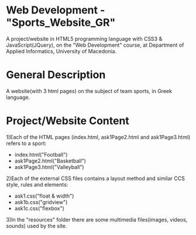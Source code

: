 # Web Development - "Sports_Website_GR"

A project/website in HTML5 programming language with CSS3 & JavaScript(JQuery), on the "Web Development" course, at Department of Applied Informatics, University of Macedonia.

# General Description

A website(with 3 html pages) on the subject of team sports, in Greek language.

# Project/Website Content

1)Each of the HTML pages (index.html, ask1Page2.html and ask1Page3.html) refers to a sport:                                                                                        
- index.html("Football")                                                                                                                                                       
- ask1Page2.html("Basketball")                                                                                                                                                  
- ask1Page3.html("Valleyball")                                                                                                                                                    

2)Each of the external CSS files contains a layout method and similar CCS style, rules and elements:                                                                               
- ask1.css("float & width")                                                                                                                                                     
- ask1b.css("gridview")                                                                                                                                                            
- ask1c.css("flexbox")                                                                                                                                                          

3)In the "resources" folder there are some multimedia files(images, videos, sounds) used by the site.
